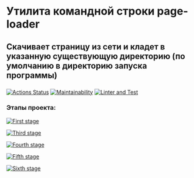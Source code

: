 # Утилита командной строки page-loader
## Скачивает страницу из сети и кладет в указанную существующую директорию (по умолчанию в директорию запуска программы)

###
[![Actions Status](https://github.com/sch0nik/python-project-lvl3/workflows/hexlet-check/badge.svg)](https://github.com/sch0nik/python-project-lvl3/actions)
[![Maintainability](https://api.codeclimate.com/v1/badges/d22300216d60ed50c938/maintainability)](https://codeclimate.com/github/sch0nik/python-project-lvl3/maintainability)
[![Linter and Test](https://github.com/sch0nik/python-project-lvl3/actions/workflows/Linter_and_Test.yml/badge.svg)](https://github.com/sch0nik/python-project-lvl3/actions/workflows/Linter_and_Test.yml)

### Этапы проекта:
[![First stage](https://asciinema.org/a/uENGjl5MWPHiaKylZmqX8OGWl.svg)](https://asciinema.org/a/uENGjl5MWPHiaKylZmqX8OGWl)

[![Third stage](https://asciinema.org/a/F4d7KP1h18lMCsghywEAfQKR9.svg)](https://asciinema.org/a/F4d7KP1h18lMCsghywEAfQKR9)

[![Fourth stage](https://asciinema.org/a/Ts2O7bbkhN2HD06A9Rb8yPcQ4.svg)](https://asciinema.org/a/Ts2O7bbkhN2HD06A9Rb8yPcQ4)

[![Fifth stage](https://asciinema.org/a/1nQNMwwxes63Loi9xcyU9RAb7.svg)](https://asciinema.org/a/1nQNMwwxes63Loi9xcyU9RAb7)

[![Sixth stage](https://asciinema.org/a/cqCLPXefdYlpeqduc7aoFU31d.svg)](https://asciinema.org/a/cqCLPXefdYlpeqduc7aoFU31d)
